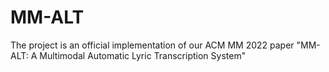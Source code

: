 # MM-ALT
The project is an official implementation of our ACM MM 2022 paper "MM-ALT: A Multimodal Automatic Lyric Transcription System"
